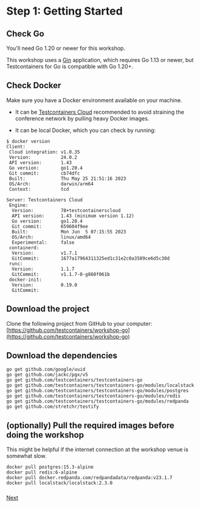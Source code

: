 # Step 1: Getting Started

## Check Go
You'll need Go 1.20 or newer for this workshop. 

This workshop uses a [Gin](https://gin-gonic.com) application, which requires Go 1.13 or newer, but Testcontainers for Go is compatible with Go 1.20+.

## Check Docker

Make sure you have a Docker environment available on your machine. 

* It can be [Testcontainers Cloud](https://testcontainers.com/cloud) recommended to avoid straining the conference network by pulling heavy Docker images. 

* It can be local Docker, which you can check by running: 

```shell
$ docker version
Client:
 Cloud integration: v1.0.35
 Version:           24.0.2
 API version:       1.43
 Go version:        go1.20.4
 Git commit:        cb74dfc
 Built:             Thu May 25 21:51:16 2023
 OS/Arch:           darwin/arm64
 Context:           tcd

Server: Testcontainers Cloud
 Engine:
  Version:          78+testcontainerscloud
  API version:      1.43 (minimum version 1.12)
  Go version:       go1.20.4
  Git commit:       659604f9ee
  Built:            Mon Jun  5 07:15:55 2023
  OS/Arch:          linux/amd64
  Experimental:     false
 containerd:
  Version:          v1.7.1
  GitCommit:        1677a17964311325ed1c31e2c0a3589ce6d5c30d
 runc:
  Version:          1.1.7
  GitCommit:        v1.1.7-0-g860f061b
 docker-init:
  Version:          0.19.0
  GitCommit:
```

## Download the project

Clone the following project from GitHub to your computer:  
[https://github.com/testcontainers/workshop-go](https://github.com/testcontainers/workshop-go)

## Download the dependencies

```shell
go get github.com/google/uuid
go get github.com/jackc/pgx/v5
go get github.com/testcontainers/testcontainers-go
go get github.com/testcontainers/testcontainers-go/modules/localstack
go get github.com/testcontainers/testcontainers-go/modules/postgres
go get github.com/testcontainers/testcontainers-go/modules/redis
go get github.com/testcontainers/testcontainers-go/modules/redpanda
go get github.com/stretchr/testify
```

## \(optionally\) Pull the required images before doing the workshop

This might be helpful if the internet connection at the workshop venue is somewhat slow.

```text
docker pull postgres:15.3-alpine
docker pull redis:6-alpine
docker pull docker.redpanda.com/redpandadata/redpanda:v23.1.7
docker pull localstack/localstack:2.3.0
```

### 
[Next](step-2-exploring-the-app.md)

